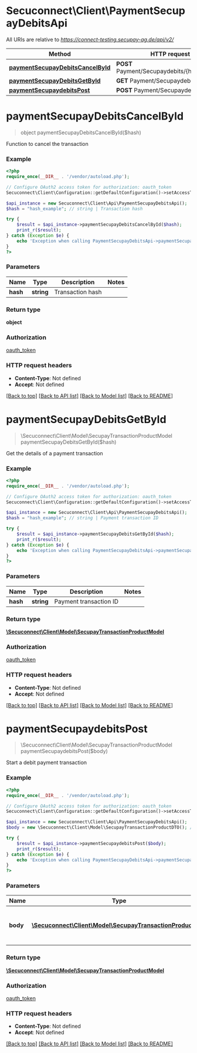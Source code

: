 # Secuconnect\Client\PaymentSecupayDebitsApi

All URIs are relative to *https://connect-testing.secupay-ag.de/api/v2/*

Method | HTTP request | Description
------------- | ------------- | -------------
[**paymentSecupayDebitsCancelById**](PaymentSecupayDebitsApi.md#paymentSecupayDebitsCancelById) | **POST** Payment/Secupaydebits/{hash}/cancel | 
[**paymentSecupayDebitsGetById**](PaymentSecupayDebitsApi.md#paymentSecupayDebitsGetById) | **GET** Payment/Secupaydebits/{hash} | 
[**paymentSecupaydebitsPost**](PaymentSecupayDebitsApi.md#paymentSecupaydebitsPost) | **POST** Payment/Secupaydebits | 


# **paymentSecupayDebitsCancelById**
> object paymentSecupayDebitsCancelById($hash)



Function to cancel the transaction

### Example
```php
<?php
require_once(__DIR__ . '/vendor/autoload.php');

// Configure OAuth2 access token for authorization: oauth_token
Secuconnect\Client\Configuration::getDefaultConfiguration()->setAccessToken('YOUR_ACCESS_TOKEN');

$api_instance = new Secuconnect\Client\Api\PaymentSecupayDebitsApi();
$hash = "hash_example"; // string | Transaction hash

try {
    $result = $api_instance->paymentSecupayDebitsCancelById($hash);
    print_r($result);
} catch (Exception $e) {
    echo 'Exception when calling PaymentSecupayDebitsApi->paymentSecupayDebitsCancelById: ', $e->getMessage(), PHP_EOL;
}
?>
```

### Parameters

Name | Type | Description  | Notes
------------- | ------------- | ------------- | -------------
 **hash** | **string**| Transaction hash |

### Return type

**object**

### Authorization

[oauth_token](../../README.md#oauth_token)

### HTTP request headers

 - **Content-Type**: Not defined
 - **Accept**: Not defined

[[Back to top]](#) [[Back to API list]](../../README.md#documentation-for-api-endpoints) [[Back to Model list]](../../README.md#documentation-for-models) [[Back to README]](../../README.md)

# **paymentSecupayDebitsGetById**
> \Secuconnect\Client\Model\SecupayTransactionProductModel paymentSecupayDebitsGetById($hash)



Get the details of a payment transaction

### Example
```php
<?php
require_once(__DIR__ . '/vendor/autoload.php');

// Configure OAuth2 access token for authorization: oauth_token
Secuconnect\Client\Configuration::getDefaultConfiguration()->setAccessToken('YOUR_ACCESS_TOKEN');

$api_instance = new Secuconnect\Client\Api\PaymentSecupayDebitsApi();
$hash = "hash_example"; // string | Payment transaction ID

try {
    $result = $api_instance->paymentSecupayDebitsGetById($hash);
    print_r($result);
} catch (Exception $e) {
    echo 'Exception when calling PaymentSecupayDebitsApi->paymentSecupayDebitsGetById: ', $e->getMessage(), PHP_EOL;
}
?>
```

### Parameters

Name | Type | Description  | Notes
------------- | ------------- | ------------- | -------------
 **hash** | **string**| Payment transaction ID |

### Return type

[**\Secuconnect\Client\Model\SecupayTransactionProductModel**](../Model/SecupayTransactionProductModel.md)

### Authorization

[oauth_token](../../README.md#oauth_token)

### HTTP request headers

 - **Content-Type**: Not defined
 - **Accept**: Not defined

[[Back to top]](#) [[Back to API list]](../../README.md#documentation-for-api-endpoints) [[Back to Model list]](../../README.md#documentation-for-models) [[Back to README]](../../README.md)

# **paymentSecupaydebitsPost**
> \Secuconnect\Client\Model\SecupayTransactionProductModel paymentSecupaydebitsPost($body)



Start a debit payment transaction

### Example
```php
<?php
require_once(__DIR__ . '/vendor/autoload.php');

// Configure OAuth2 access token for authorization: oauth_token
Secuconnect\Client\Configuration::getDefaultConfiguration()->setAccessToken('YOUR_ACCESS_TOKEN');

$api_instance = new Secuconnect\Client\Api\PaymentSecupayDebitsApi();
$body = new \Secuconnect\Client\Model\SecupayTransactionProductDTO(); // \Secuconnect\Client\Model\SecupayTransactionProductDTO | Debit payment transaction input properties

try {
    $result = $api_instance->paymentSecupaydebitsPost($body);
    print_r($result);
} catch (Exception $e) {
    echo 'Exception when calling PaymentSecupayDebitsApi->paymentSecupaydebitsPost: ', $e->getMessage(), PHP_EOL;
}
?>
```

### Parameters

Name | Type | Description  | Notes
------------- | ------------- | ------------- | -------------
 **body** | [**\Secuconnect\Client\Model\SecupayTransactionProductDTO**](../Model/SecupayTransactionProductDTO.md)| Debit payment transaction input properties | [optional]

### Return type

[**\Secuconnect\Client\Model\SecupayTransactionProductModel**](../Model/SecupayTransactionProductModel.md)

### Authorization

[oauth_token](../../README.md#oauth_token)

### HTTP request headers

 - **Content-Type**: Not defined
 - **Accept**: Not defined

[[Back to top]](#) [[Back to API list]](../../README.md#documentation-for-api-endpoints) [[Back to Model list]](../../README.md#documentation-for-models) [[Back to README]](../../README.md)

